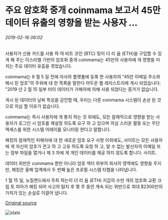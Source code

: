 # 주요 암호화 중개 coinmama 보고서 45만 데이터 유출의 영향을 받는 사용자 ...

###### 2019-02-16 06:02

사용자가 신용 카드를 사용 하 여 비트 코인 (BTC) 및이 더 리 움 (ETH)을 구입할 수 있게 해 주는 이스라엘 기반의 암호화 중개 coinmama는 45만의 사용자에 게 영향을 미치는 주요 데이터 유출을 겪었습니다.

coinmama는 8 월 5 일 전에 자사의 플랫폼에 등록 한 사용자의 "45만 이메일 주소와 해시 된 암호"의 주위에 대 한 목록을 말한다 어두운 웹 레지스트리에 게시 되었습니다: "2019 년 2 월 15 일부 터이 데이터가 가해자에 의해 사용 되었다는 증거가 없습니다.

게시 된 데이터의 날짜 특성을 감안할 때, 우리는 다른 coinmama 시스템이 손상 된 것으로 의심 할 이유가 없습니다.

coinmama는 즉시 사용자에 게 통지 하는 것 외에도, 모든 잠재적으로 영향을 받는 사용자가 로그인 시 암호를 재설정 하도록 요구 하 고 있으며 의심 스러운 활동 또는 무단 액세스를 위한 시스템 어레이를 모니터링 한다고 말합니다.

해킹의 잠재적인 피해자에 대 한 새로운 암호 요구 사항 이외에도, 사이트는 모든 사용자에 게 자신의 암호가 견고 하 고 고유 하도록 요청 하 고, 알 수 없는 발신자의 이메일 또는 첨부 파일을 열거나 제 3 자에 게 개인 데이터를 제공 하지 않도록 합니다. 사이트.

데이터 위반은 coinmama 뿐만 아니라 암호 섹터 외부의 회사의 영역에도 영향을 주지만, 해킹은 올해 업계에서 두 번째 높은 프로필 시스템 타협을 나타냅니다.

1 월 15 일, 뉴질랜드에서 주최 하는이 더 리 움 (ETH) 지갑의 수만 개의 암호화 교환 크립 토 피아가 해킹 되어 사고의 탐지 후 몇 주 동안 계속 되는 위반으로 최대 $2300만의 가치가 있는 손실로 이끌어 냅니다.

[Original source](https://cointelegraph.com/news/major-crypto-brokerage-coinmama-reports-450-000-users-affected-by-data-breach)

![stats](https://c.statcounter.com/11760860/0/a89fa40b/1/ "stats")